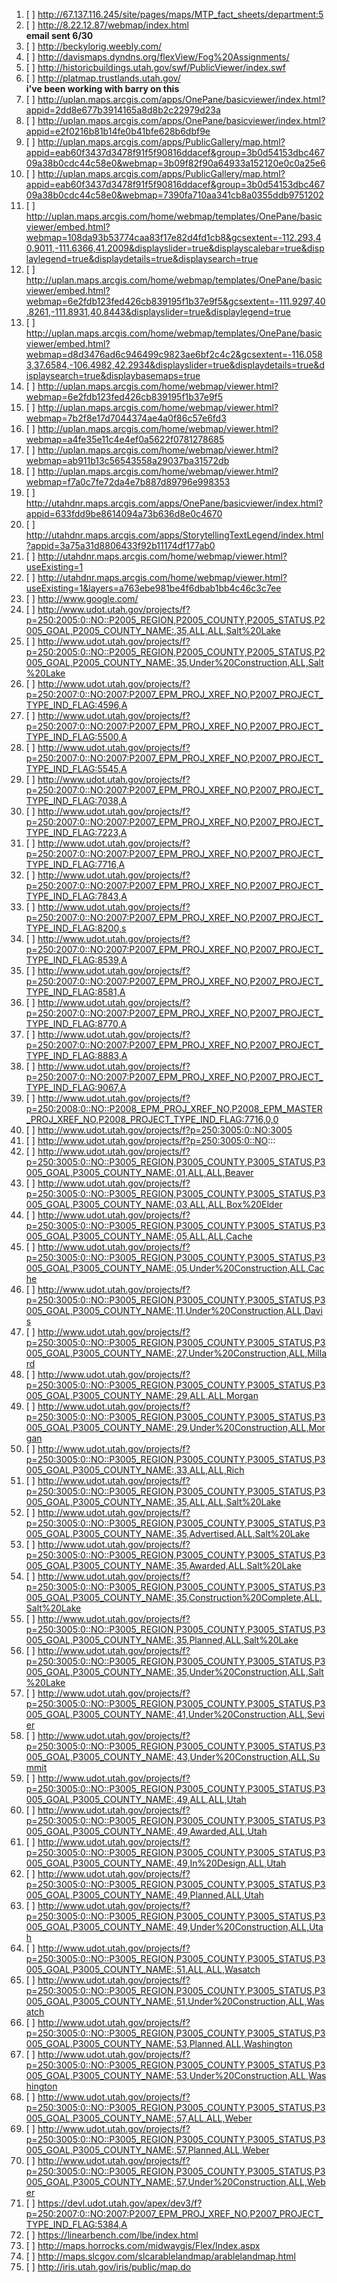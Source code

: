 1. [ ] http://67.137.116.245/site/pages/maps/MTP_fact_sheets/department:5
1. [ ] http://8.22.12.87/webmap/index.html  
**email sent 6/30**
1. [ ] http://beckylorig.weebly.com/
1. [ ] http://davismaps.dyndns.org/flexView/Fog%20Assignments/
1. [ ] http://historicbuildings.utah.gov/swf/PublicViewer/index.swf
1. [ ] http://platmap.trustlands.utah.gov/  
**i've been working with barry on this**
1. [ ] http://uplan.maps.arcgis.com/apps/OnePane/basicviewer/index.html?appid=2dd8e677b3914165a8d8b2c22979d23a
1. [ ] http://uplan.maps.arcgis.com/apps/OnePane/basicviewer/index.html?appid=e2f0216b81b14fe0b41bfe628b6dbf9e
1. [ ] http://uplan.maps.arcgis.com/apps/PublicGallery/map.html?appid=eab60f3437d3478f91f5f90816ddacef&group=3b0d54153dbc46709a38b0cdc44c58e0&webmap=3b09f82f90a64933a152120e0c0a25e6
1. [ ] http://uplan.maps.arcgis.com/apps/PublicGallery/map.html?appid=eab60f3437d3478f91f5f90816ddacef&group=3b0d54153dbc46709a38b0cdc44c58e0&webmap=7390fa710aa341cb8a0355ddb9751202
1. [ ] http://uplan.maps.arcgis.com/home/webmap/templates/OnePane/basicviewer/embed.html?webmap=108da93b53774caa83f17e82d4fd1cb8&gcsextent=-112.293,40.9011,-111.6366,41.2009&displayslider=true&displayscalebar=true&displaylegend=true&displaydetails=true&displaysearch=true
1. [ ] http://uplan.maps.arcgis.com/home/webmap/templates/OnePane/basicviewer/embed.html?webmap=6e2fdb123fed426cb839195f1b37e9f5&gcsextent=-111.9297,40.8261,-111.8931,40.8443&displayslider=true&displaylegend=true
1. [ ] http://uplan.maps.arcgis.com/home/webmap/templates/OnePane/basicviewer/embed.html?webmap=d8d3476ad6c946499c9823ae6bf2c4c2&gcsextent=-116.0583,37.6584,-106.4982,42.2934&displayslider=true&displaydetails=true&displaysearch=true&displaybasemaps=true
1. [ ] http://uplan.maps.arcgis.com/home/webmap/viewer.html?webmap=6e2fdb123fed426cb839195f1b37e9f5
1. [ ] http://uplan.maps.arcgis.com/home/webmap/viewer.html?webmap=7b2f8e17d7044374ae4a0f86c57e6fd3
1. [ ] http://uplan.maps.arcgis.com/home/webmap/viewer.html?webmap=a4fe35e11c4e4ef0a5622f0781278685
1. [ ] http://uplan.maps.arcgis.com/home/webmap/viewer.html?webmap=ab911b13c56543558a29037ba31572db
1. [ ] http://uplan.maps.arcgis.com/home/webmap/viewer.html?webmap=f7a0c7fe72da4e7b887d89796e998353
1. [ ] http://utahdnr.maps.arcgis.com/apps/OnePane/basicviewer/index.html?appid=633fdd9be8614094a73b636d8e0c4670
1. [ ] http://utahdnr.maps.arcgis.com/apps/StorytellingTextLegend/index.html?appid=3a75a31d8806433f92b11174df177ab0
1. [ ] http://utahdnr.maps.arcgis.com/home/webmap/viewer.html?useExisting=1
1. [ ] http://utahdnr.maps.arcgis.com/home/webmap/viewer.html?useExisting=1&layers=a763ebe981be4f6dbab1bb4c46c3c7ee
1. [ ] http://www.google.com/
1. [ ] http://www.udot.utah.gov/projects/f?p=250:2005:0::NO::P2005_REGION,P2005_COUNTY,P2005_STATUS,P2005_GOAL,P2005_COUNTY_NAME:,35,ALL,ALL,Salt%20Lake
1. [ ] http://www.udot.utah.gov/projects/f?p=250:2005:0::NO::P2005_REGION,P2005_COUNTY,P2005_STATUS,P2005_GOAL,P2005_COUNTY_NAME:,35,Under%20Construction,ALL,Salt%20Lake
1. [ ] http://www.udot.utah.gov/projects/f?p=250:2007:0::NO:2007:P2007_EPM_PROJ_XREF_NO,P2007_PROJECT_TYPE_IND_FLAG:4596,A
1. [ ] http://www.udot.utah.gov/projects/f?p=250:2007:0::NO:2007:P2007_EPM_PROJ_XREF_NO,P2007_PROJECT_TYPE_IND_FLAG:5500,A
1. [ ] http://www.udot.utah.gov/projects/f?p=250:2007:0::NO:2007:P2007_EPM_PROJ_XREF_NO,P2007_PROJECT_TYPE_IND_FLAG:5545,A
1. [ ] http://www.udot.utah.gov/projects/f?p=250:2007:0::NO:2007:P2007_EPM_PROJ_XREF_NO,P2007_PROJECT_TYPE_IND_FLAG:7038,A
1. [ ] http://www.udot.utah.gov/projects/f?p=250:2007:0::NO:2007:P2007_EPM_PROJ_XREF_NO,P2007_PROJECT_TYPE_IND_FLAG:7223,A
1. [ ] http://www.udot.utah.gov/projects/f?p=250:2007:0::NO:2007:P2007_EPM_PROJ_XREF_NO,P2007_PROJECT_TYPE_IND_FLAG:7716,A
1. [ ] http://www.udot.utah.gov/projects/f?p=250:2007:0::NO:2007:P2007_EPM_PROJ_XREF_NO,P2007_PROJECT_TYPE_IND_FLAG:7843,A
1. [ ] http://www.udot.utah.gov/projects/f?p=250:2007:0::NO:2007:P2007_EPM_PROJ_XREF_NO,P2007_PROJECT_TYPE_IND_FLAG:8200,s
1. [ ] http://www.udot.utah.gov/projects/f?p=250:2007:0::NO:2007:P2007_EPM_PROJ_XREF_NO,P2007_PROJECT_TYPE_IND_FLAG:8539,A
1. [ ] http://www.udot.utah.gov/projects/f?p=250:2007:0::NO:2007:P2007_EPM_PROJ_XREF_NO,P2007_PROJECT_TYPE_IND_FLAG:8581,A
1. [ ] http://www.udot.utah.gov/projects/f?p=250:2007:0::NO:2007:P2007_EPM_PROJ_XREF_NO,P2007_PROJECT_TYPE_IND_FLAG:8770,A
1. [ ] http://www.udot.utah.gov/projects/f?p=250:2007:0::NO:2007:P2007_EPM_PROJ_XREF_NO,P2007_PROJECT_TYPE_IND_FLAG:8883,A
1. [ ] http://www.udot.utah.gov/projects/f?p=250:2007:0::NO:2007:P2007_EPM_PROJ_XREF_NO,P2007_PROJECT_TYPE_IND_FLAG:9067,A
1. [ ] http://www.udot.utah.gov/projects/f?p=250:2008:0::NO::P2008_EPM_PROJ_XREF_NO,P2008_EPM_MASTER_PROJ_XREF_NO,P2008_PROJECT_TYPE_IND_FLAG:7716,0,0
1. [ ] http://www.udot.utah.gov/projects/f?p=250:3005:0::NO:3005
1. [ ] http://www.udot.utah.gov/projects/f?p=250:3005:0::NO:::
1. [ ] http://www.udot.utah.gov/projects/f?p=250:3005:0::NO::P3005_REGION,P3005_COUNTY,P3005_STATUS,P3005_GOAL,P3005_COUNTY_NAME:,01,ALL,ALL,Beaver
1. [ ] http://www.udot.utah.gov/projects/f?p=250:3005:0::NO::P3005_REGION,P3005_COUNTY,P3005_STATUS,P3005_GOAL,P3005_COUNTY_NAME:,03,ALL,ALL,Box%20Elder
1. [ ] http://www.udot.utah.gov/projects/f?p=250:3005:0::NO::P3005_REGION,P3005_COUNTY,P3005_STATUS,P3005_GOAL,P3005_COUNTY_NAME:,05,ALL,ALL,Cache
1. [ ] http://www.udot.utah.gov/projects/f?p=250:3005:0::NO::P3005_REGION,P3005_COUNTY,P3005_STATUS,P3005_GOAL,P3005_COUNTY_NAME:,05,Under%20Construction,ALL,Cache
1. [ ] http://www.udot.utah.gov/projects/f?p=250:3005:0::NO::P3005_REGION,P3005_COUNTY,P3005_STATUS,P3005_GOAL,P3005_COUNTY_NAME:,11,Under%20Construction,ALL,Davis
1. [ ] http://www.udot.utah.gov/projects/f?p=250:3005:0::NO::P3005_REGION,P3005_COUNTY,P3005_STATUS,P3005_GOAL,P3005_COUNTY_NAME:,27,Under%20Construction,ALL,Millard
1. [ ] http://www.udot.utah.gov/projects/f?p=250:3005:0::NO::P3005_REGION,P3005_COUNTY,P3005_STATUS,P3005_GOAL,P3005_COUNTY_NAME:,29,ALL,ALL,Morgan
1. [ ] http://www.udot.utah.gov/projects/f?p=250:3005:0::NO::P3005_REGION,P3005_COUNTY,P3005_STATUS,P3005_GOAL,P3005_COUNTY_NAME:,29,Under%20Construction,ALL,Morgan
1. [ ] http://www.udot.utah.gov/projects/f?p=250:3005:0::NO::P3005_REGION,P3005_COUNTY,P3005_STATUS,P3005_GOAL,P3005_COUNTY_NAME:,33,ALL,ALL,Rich
1. [ ] http://www.udot.utah.gov/projects/f?p=250:3005:0::NO::P3005_REGION,P3005_COUNTY,P3005_STATUS,P3005_GOAL,P3005_COUNTY_NAME:,35,ALL,ALL,Salt%20Lake
1. [ ] http://www.udot.utah.gov/projects/f?p=250:3005:0::NO::P3005_REGION,P3005_COUNTY,P3005_STATUS,P3005_GOAL,P3005_COUNTY_NAME:,35,Advertised,ALL,Salt%20Lake
1. [ ] http://www.udot.utah.gov/projects/f?p=250:3005:0::NO::P3005_REGION,P3005_COUNTY,P3005_STATUS,P3005_GOAL,P3005_COUNTY_NAME:,35,Awarded,ALL,Salt%20Lake
1. [ ] http://www.udot.utah.gov/projects/f?p=250:3005:0::NO::P3005_REGION,P3005_COUNTY,P3005_STATUS,P3005_GOAL,P3005_COUNTY_NAME:,35,Construction%20Complete,ALL,Salt%20Lake
1. [ ] http://www.udot.utah.gov/projects/f?p=250:3005:0::NO::P3005_REGION,P3005_COUNTY,P3005_STATUS,P3005_GOAL,P3005_COUNTY_NAME:,35,Planned,ALL,Salt%20Lake
1. [ ] http://www.udot.utah.gov/projects/f?p=250:3005:0::NO::P3005_REGION,P3005_COUNTY,P3005_STATUS,P3005_GOAL,P3005_COUNTY_NAME:,35,Under%20Construction,ALL,Salt%20Lake
1. [ ] http://www.udot.utah.gov/projects/f?p=250:3005:0::NO::P3005_REGION,P3005_COUNTY,P3005_STATUS,P3005_GOAL,P3005_COUNTY_NAME:,41,Under%20Construction,ALL,Sevier
1. [ ] http://www.udot.utah.gov/projects/f?p=250:3005:0::NO::P3005_REGION,P3005_COUNTY,P3005_STATUS,P3005_GOAL,P3005_COUNTY_NAME:,43,Under%20Construction,ALL,Summit
1. [ ] http://www.udot.utah.gov/projects/f?p=250:3005:0::NO::P3005_REGION,P3005_COUNTY,P3005_STATUS,P3005_GOAL,P3005_COUNTY_NAME:,49,ALL,ALL,Utah
1. [ ] http://www.udot.utah.gov/projects/f?p=250:3005:0::NO::P3005_REGION,P3005_COUNTY,P3005_STATUS,P3005_GOAL,P3005_COUNTY_NAME:,49,Awarded,ALL,Utah
1. [ ] http://www.udot.utah.gov/projects/f?p=250:3005:0::NO::P3005_REGION,P3005_COUNTY,P3005_STATUS,P3005_GOAL,P3005_COUNTY_NAME:,49,In%20Design,ALL,Utah
1. [ ] http://www.udot.utah.gov/projects/f?p=250:3005:0::NO::P3005_REGION,P3005_COUNTY,P3005_STATUS,P3005_GOAL,P3005_COUNTY_NAME:,49,Planned,ALL,Utah
1. [ ] http://www.udot.utah.gov/projects/f?p=250:3005:0::NO::P3005_REGION,P3005_COUNTY,P3005_STATUS,P3005_GOAL,P3005_COUNTY_NAME:,49,Under%20Construction,ALL,Utah
1. [ ] http://www.udot.utah.gov/projects/f?p=250:3005:0::NO::P3005_REGION,P3005_COUNTY,P3005_STATUS,P3005_GOAL,P3005_COUNTY_NAME:,51,ALL,ALL,Wasatch
1. [ ] http://www.udot.utah.gov/projects/f?p=250:3005:0::NO::P3005_REGION,P3005_COUNTY,P3005_STATUS,P3005_GOAL,P3005_COUNTY_NAME:,51,Under%20Construction,ALL,Wasatch
1. [ ] http://www.udot.utah.gov/projects/f?p=250:3005:0::NO::P3005_REGION,P3005_COUNTY,P3005_STATUS,P3005_GOAL,P3005_COUNTY_NAME:,53,Planned,ALL,Washington
1. [ ] http://www.udot.utah.gov/projects/f?p=250:3005:0::NO::P3005_REGION,P3005_COUNTY,P3005_STATUS,P3005_GOAL,P3005_COUNTY_NAME:,53,Under%20Construction,ALL,Washington
1. [ ] http://www.udot.utah.gov/projects/f?p=250:3005:0::NO::P3005_REGION,P3005_COUNTY,P3005_STATUS,P3005_GOAL,P3005_COUNTY_NAME:,57,ALL,ALL,Weber
1. [ ] http://www.udot.utah.gov/projects/f?p=250:3005:0::NO::P3005_REGION,P3005_COUNTY,P3005_STATUS,P3005_GOAL,P3005_COUNTY_NAME:,57,Planned,ALL,Weber
1. [ ] http://www.udot.utah.gov/projects/f?p=250:3005:0::NO::P3005_REGION,P3005_COUNTY,P3005_STATUS,P3005_GOAL,P3005_COUNTY_NAME:,57,Under%20Construction,ALL,Weber
1. [ ] https://devl.udot.utah.gov/apex/dev3/f?p=250:2007:0::NO:2007:P2007_EPM_PROJ_XREF_NO,P2007_PROJECT_TYPE_IND_FLAG:5384,A
1. [ ] https://linearbench.com/lbe/index.html
2. [ ] http://maps.horrocks.com/midwaygis/Flex/Index.aspx
1. [ ] http://maps.slcgov.com/slcarablelandmap/arablelandmap.html
1. [ ] http://iris.utah.gov/iris/public/map.do
